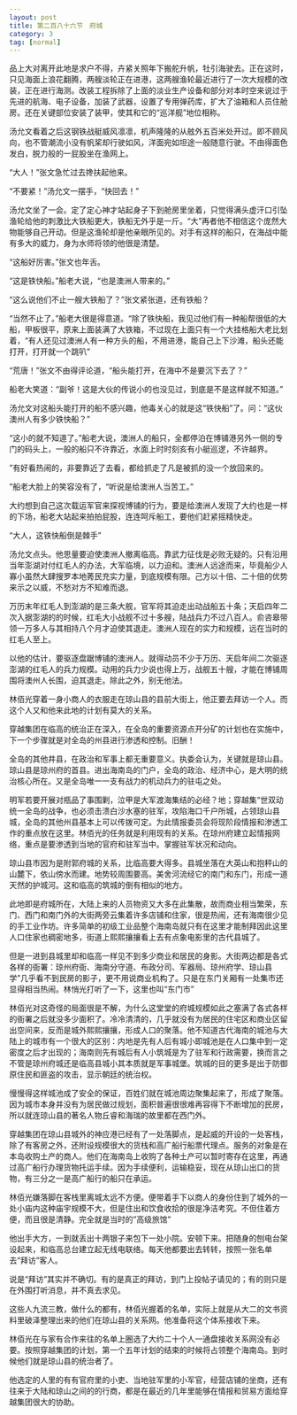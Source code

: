 ```yaml
---
layout: post
title: 第二百八十六节　府城
category: 3
tag: [normal]
---
```


品上大对离开此地是求户不得，卉紧关照年下搬舵升帆，牡引海驶去。正在这时，只见海面上浪花翻腾，两艘淡轮正在进港，这两艘渔轮最近进行了一次大规模的改装，正在进行海测。改装工程拆除了上面的淡业生产设备和部分对本时空来说过于先进的航海、电子设备，加装了武器，设置了专用弹药库，扩大了油箱和人员住舱房。还在关键部位安装了装甲，使其和它的“巡洋舰”地位相称。

汤允文看着之后这钢铁战艇威风凛凛，机声隆隆的从舷外五百米处开过。即不顾风向，也不管潮流小没有帆桨却行驶如风，洋面宛如坦途一般随意行驶。不由得面色发白，脱力般的一屁股坐在渔网上。

“大人！”张文急忙过去搀扶起他来。

“不要紧！”汤允文一摆手，“快回去！”

汤允文坐了一会。定了定心神才站起身子下到舱房里坐着，只觉得满头虚汗口引坠渔轮给他的刺激比大铁船更大，铁船无外乎是一斤。“大”再者他不相信这个庞然大物能够自己开动。但是这渔轮却是他亲眼所见的。对手有这样的船只，在海战中能有多大的威力，身为水师将领的他很是清楚。

“这船好厉害。”张文也年舌。

“这是铁快船。”船老大说，“也是澳洲人带来的。”

“这么说他们不止一艘大铁船了？”张文紧张道，还有铁船？

“当然不止了。”船老大很是得意道。“除了铁快船，我见过他们有一种船帮很低的大船，甲板很平，原来上面装满了大铁箱，不过现在上面只有一个大挂格船大老比划着，“有人还见过澳洲人有一种方头的船，不用进港，能自己上下沙滩，船头还能打开，打开就一个跳叭”

“荒唐！”张文不由得评论道，“船头能打开，在海中不是要沉下去了？”

船老大笑道：“副爷！这是大伙的传说小的也没见过，到底是不是这样就不知道。”

汤允文对这船头能打开的船不感兴趣，他毒关心的就是这“铁快船”了。问：“这伙澳州人有多少铁快船？”

“这小的就不知道了。”船老大说，澳洲人的船只，全都停泊在博铺港另外一侧的专门的码头上，一般的船只不许靠近，水面上时时刻亥有小艇巡逻，不许越界。

”有好看热闹的，非要靠近了去看，都给抓走了凡是被抓的没一个放回来的。

”船老大脸上的笑容没有了，“听说是给澳洲人当苦工。”

大约想到自己这次载运军官来探视博铺的行为，要是给澳洲人发现了大约也是一样的下场，船老大站起来拍拍屁股，连连呵斥船工，要他们赶紧摇精快走。

“大人，这铁快船倒是棘手”

汤允文点头。他思量要迫使澳洲人撤离临高。靠武力征伐是必败无疑的。只有沿用当年澎湖对付红毛人的办法，大军临境，以力迫和。澳洲人远途而来，毕竟船少人寡小虽然大肆搜罗本地莠民充实力量，到底规模有限。己方以十倍、二十倍的优势来示之以威，不愁对方不知难而退。

万历末年红毛人到澎湖的是三条大舰，官军将其迫走出动战船五十条；天启四年二次入据澎湖的的时候，红毛大小战舰不过十多艘，陆战兵力不过八百人。俞咨皋带领一万多人与其相持八个月才迫使其退走。澳洲人现在的实力和规模，远在当时的红毛人至上。

以他的估计，要驱逐盘踞博铺的澳洲人。就得动员不少于万历、天启年间二次驱逐澎湖的红毛人的兵力规模。动用的兵力少说也得上万，战舰五十艘，才能在博铺周围将澳州人长围，迫其退走。除此之外，别无他法。

林佰光穿着一身小商人的衣服走在琼山县的县前大街上，他正要去拜访一个人。而这个人又和他来此地的计划有莫大的关系。

穿越集团在临高的统治正在深入，在全岛的重要资源点开分矿的计划也在实施中，下一个步骤就是对全岛的州县进行渗透和控制。旧酬！

全岛的其他井县，在政治和军事上都无重要意义。执委会认为，关键就是琼山县。琼山县是琼州府的首县。进出海南岛的门户，全岛的政治、经济中心，是大明的统治核心所在。又是全岛唯一一支有战力的机动兵力的驻屯之处。

明军若要开展对瓶品了事围剿，泣甲是大军渡海集结的必经？地；穿越集“世双动统一全岛的战争，也必须击溃白沙水塞的驻军，攻陷海口千户所城，占领琼山县城，全岛的其他州县基本上可以传拨可定。为此情报委员会将现阶段情报和渗透工作的重点放在这里。林佰光的任务就是利用现有的关系。在琼州府建立起情报网络，重点是要渗透到当地的官府和驻军当中。掌握驻军状况和动向。

琼山县市因为是附郭府城的关系，比临高要大得多。县城坐落在大英山和抱秤山的山麓下，依山傍水而建。地势较周围要高。美舍河流经它的南门和东门，形成一道天然的护城河。这和临高的筑城的倒有相似的地方。

此地即是府城所在，大陆上来的人员物资又大多在此集散，故而商业相当繁荣，东门、西门和南门外的大街两旁云集着许多店铺和住家，很是热闹，还有海南很少见的手工业作坊。许多简单的初级工业品整个海南岛就只有在这里才能制拜因此这里人口住家也稠密地多，街道上熙熙攘攘看上去有点象电影里的古代县城了。

但是一进到县城里却和临高一样见不到多少商业和居民的身影。大街两边都是各式各样的衙署：琼州府衙、海南分守道、布政分司、军器局、琼州府学、琼山县学”几乎看不到民房的影子，更不用说商业机构了。只是在东门关厢有一处集市还显得相当热闹。林悄光打听了一下，这里也叫“东门市”

林佰光对这奇怪的局面很是不解，为什么这堂堂的府城规模如此之塞满了各式各样的衙署之后就没多少面积了。冷冷清清的，几乎就没有为居民的住宅区和商业区留出空间来，反而是城外熙熙攘攘，形成人口的聚落。他不知道古代海南的城池与大陆上的城市有一个很大的区别：内地是先有人后有城小即城池是在人口集中到一定密度之后才出现的；海南则先有城后有人小筑城是为了驻军和行政需要，换而言之不管是琼州府城还是临高县城小其本质就是军事城堡。筑城的目的更多是出于防御原住民和匪盗的攻击，显示朝廷的统治权。

慢慢得这样城池成了安全的保证，百姓们就在城池周边聚集起来了，形成了聚落。因为城市本身并没有为居民做过规划，面积普遍很很难再容得下不断增加的民房，所以就连琼山县的著名人物丘睿和海瑞的故里都在西门外。

穿越集团在琼山县城外的神应港已经有了一处落脚点，是起威的开设的一处客栈，除了有客房之外，还附设规模很大的货栈和高广船行船票代理点。服务的对象是在本岛收购土产的商人。他们在海南岛上收购了各种土产可以暂时寄存在这里，再通过高广船行办理货物托运手续。因为手续便利，运输稳妥，现在从琼山出口的货物，有三分之一是高广船行的船只在承运。

林佰光嫌落脚在客栈里离城太远不方便。便带着手下以商人的身份住到了城外的一处小庙内这种庙宇规模不大，但是住出和饮食收拾的很是净洁考究。不但住着方便，而且很是清静。完全就是当时的”高级旅馆”

他出手大方，一到就丢出十两银子来包下一处小院。安顿下来。把随身的刨电台架设起来，和临高总台建立起无线电联络。每天他都要出去转转，按照一张名单去“拜访”客人。

说是“拜访”其实并不确切。有的是真正的拜访，到门上投帖子请见的；有的则只是在外围打听消息，并不真去求见。

这些人九流三教，做什么的都有，林佰光握着的名单，实际上就是从大二的文书资料里破泽整理出来的他们在琼山县的关系网。他准备将这个体系接收下来。

林佰光在与家有合作来往的名单上圈选了大约二十个人一通盘接收关系网没有必要。按照穿越集团的计划，第一个五年计划的结束的时候将占领整个海南岛。到时候他们就是琼山县的统治者了。

他选定的人里的有有官府里的小吏、当地驻军里的小军官，经营店铺的坐商，还有往来于大陆和琼山之间的的行商，都是在最近的几年里能够在情报和贸易方面给穿越集团很大的协助。